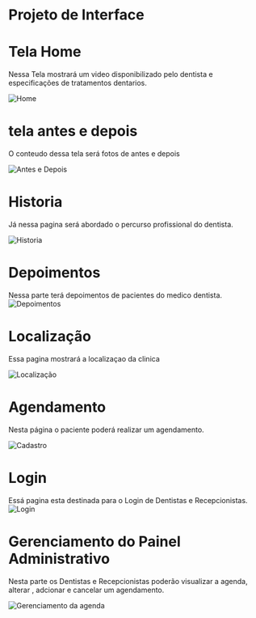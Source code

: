 
# Projeto de Interface

# Tela Home

Nessa Tela mostrará um video disponibilizado pelo dentista e especificações de tratamentos dentarios.

![Home](img/1.png)

# tela antes e depois

O conteudo dessa tela será fotos de antes e depois 

![Antes e Depois ](img/2.png)

# Historia

Já nessa pagina será abordado o percurso profissional do dentista.

![Historia](img/3.png)

# Depoimentos

Nessa parte terá depoimentos de pacientes do medico dentista.
![Depoimentos](img/4.png)

# Localização 

Essa pagina mostrará a localizaçao da clinica

![Localização](img/5.png)

# Agendamento

Nesta página o paciente poderá realizar um agendamento.

![Cadastro](img/03.png)

# Login

  Essá pagina esta destinada para o Login de Dentistas e Recepcionistas.
![Login](img/7.png)

# Gerenciamento do Painel Administrativo

Nesta parte os Dentistas e Recepcionistas poderão visualizar a agenda, alterar , adcionar e cancelar um agendamento.

![Gerenciamento da agenda](img/01.png)



